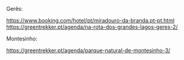 
Gerês:

https://www.booking.com/hotel/pt/miradouro-da-branda.pt-pt.html
https://greentrekker.pt/agenda/na-rota-dos-grandes-lagos-geres-2/



Montesinho:

https://greentrekker.pt/agenda/parque-natural-de-montesinho-3/
